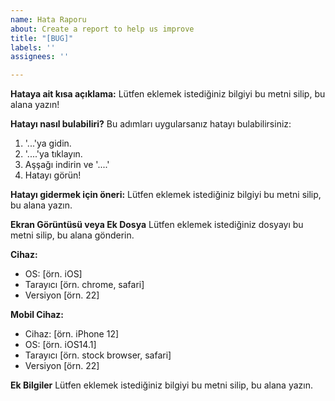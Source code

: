 ```yaml
---
name: Hata Raporu
about: Create a report to help us improve
title: "[BUG]"
labels: ''
assignees: ''

---
```


**Hataya ait kısa açıklama:**
Lütfen eklemek istediğiniz bilgiyi bu metni silip, bu alana yazın!

**Hatayı nasıl bulabiliri?**
Bu adımları uygularsanız hatayı bulabilirsiniz:
1. '...'ya gidin.
2. '....'ya tıklayın.
3. Aşşağı indirin ve '....'
4. Hatayı görün!

**Hatayı gidermek için öneri:**
Lütfen eklemek istediğiniz bilgiyi bu metni silip, bu alana yazın.

**Ekran Görüntüsü veya Ek Dosya**
Lütfen eklemek istediğiniz dosyayı bu metni silip, bu alana gönderin.

**Cihaz:**
 - OS: [örn. iOS]
 - Tarayıcı [örn. chrome, safari]
 - Versiyon [örn. 22]

**Mobil Cihaz:**
 - Cihaz: [örn. iPhone 12]
 - OS: [örn. iOS14.1]
 - Tarayıcı [örn. stock browser, safari]
 - Versiyon [örn. 22]

**Ek Bilgiler**
Lütfen eklemek istediğiniz bilgiyi bu metni silip, bu alana yazın.
